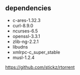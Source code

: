 ## dependencies

- c-ares-1.32.3 
- curl-8.9.0 
- ncurses-6.5 
- openssl-3.3.1 
- zlib-ng-2.2.1 
- libudns 
- xmlrpc-c_super_stable
- musl-1.2.4

https://github.com/stickz/rtorrent
